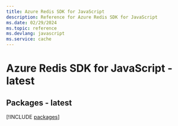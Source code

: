 ```yaml
---
title: Azure Redis SDK for JavaScript
description: Reference for Azure Redis SDK for JavaScript
ms.date: 02/29/2024
ms.topic: reference
ms.devlang: javascript
ms.service: cache
---
```

# Azure Redis SDK for JavaScript - latest
## Packages - latest
[!INCLUDE [packages](redis-index.md)]